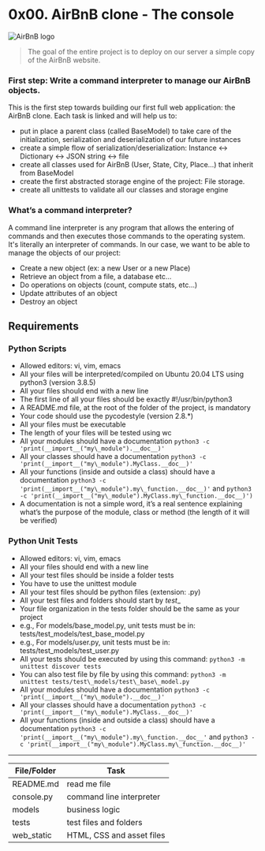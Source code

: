 # 0x00. AirBnB clone - The console

![AirBnB logo](http://latfusa.com/media/uploads/2020/12/10/airbnb-678x381.jpg)

> The goal of the entire project is to deploy on our server a simple copy of the AirBnB website.

### First step: Write a command interpreter to manage our AirBnB objects.

This is the first step towards building our first full web application: the AirBnB clone.
Each task is linked and will help us to:
- put in place a parent class (called BaseModel) to take care of the initialization, serialization and deserialization of our future instances
- create a simple flow of serialization/deserialization: Instance <-> Dictionary <-> JSON string <-> file
- create all classes used for AirBnB (User, State, City, Place…) that inherit from BaseModel
- create the first abstracted storage engine of the project: File storage.
- create all unittests to validate all our classes and storage engine

### What’s a command interpreter?

A command line interpreter is any program that allows the entering of commands and then executes those commands to the operating system. It's literally an interpreter of commands. In our case, we want to be able to manage the objects of our project:
- Create a new object (ex: a new User or a new Place)
- Retrieve an object from a file, a database etc…
- Do operations on objects (count, compute stats, etc…)
- Update attributes of an object
- Destroy an object

## Requirements

### Python Scripts

- Allowed editors: vi, vim, emacs
- All your files will be interpreted/compiled on Ubuntu 20.04 LTS using python3 (version 3.8.5)
- All your files should end with a new line
- The first line of all your files should be exactly #!/usr/bin/python3
- A README.md file, at the root of the folder of the project, is mandatory
- Your code should use the pycodestyle (version 2.8.*)
- All your files must be executable
- The length of your files will be tested using wc
- All your modules should have a documentation `python3 -c 'print(__import__("my\_module").__doc__)'`
- All your classes should have a documentation `python3 -c 'print(__import__("my\_module").MyClass.__doc__)'`
- All your functions (inside and outside a class) should have a documentation `python3 -c 'print(__import__("my\_module").my\_function.__doc__)'` and `python3 -c 'print(__import__("my\_module").MyClass.my\_function.__doc__)')`
- A documentation is not a simple word, it’s a real sentence explaining what’s the purpose of the module, class or method (the length of it will be verified)

### Python Unit Tests

- Allowed editors: vi, vim, emacs
- All your files should end with a new line
- All your test files should be inside a folder tests
- You have to use the unittest module
- All your test files should be python files (extension: .py)
- All your test files and folders should start by _test__
- Your file organization in the tests folder should be the same as your project
- e.g., For models/base_model.py, unit tests must be in: tests/test\_models/test\_base\_model.py
- e.g., For models/user.py, unit tests must be in: tests/test\_models/test\_user.py
- All your tests should be executed by using this command: `python3 -m unittest discover tests`
- You can also test file by file by using this command: `python3 -m unittest tests/test\_models/test\_base\_model.py`
- All your modules should have a documentation `python3 -c 'print(__import__("my\_module").__doc__)'`
- All your classes should have a documentation `python3 -c 'print(__import__("my\_module").MyClass.__doc__)'`
- All your functions (inside and outside a class) should have a documentation ```python3 -c 'print(__import__("my\_module").my\_function.__doc__'``` and ```python3 -c 'print(__import__("my\_module").MyClass.my\_function.__doc__)'```
---
File/Folder|Task
---|---
README.md | read me file
console.py | command line interpreter
models | business logic
tests | test files and folders
web_static | HTML, CSS and asset files
